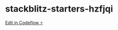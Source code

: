 # stackblitz-starters-hzfjqi

[Edit in Codeflow ⚡️](https://stackblitz.com/~/github.com/raghu-odf/stackblitz-starters-hzfjqi)